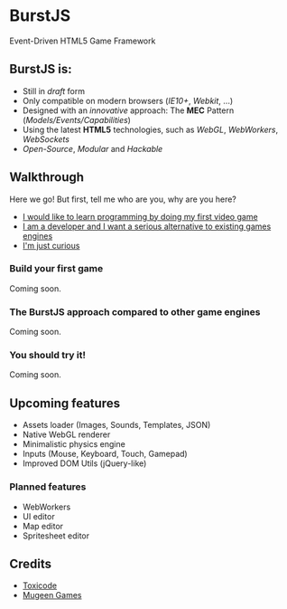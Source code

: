 # BurstJS

Event-Driven HTML5 Game Framework

## BurstJS is:

* Still in *draft* form
* Only compatible on modern browsers (*IE10+*, *Webkit*, ...)
* Designed with an *innovative* approach: The **MEC** Pattern (*Models/Events/Capabilities*)
* Using the latest **HTML5** technologies, such as *WebGL*, *WebWorkers*, *WebSockets*
* *Open-Source*, *Modular* and *Hackable*

## Walkthrough

Here we go! But first, tell me who are you, why are you here?

* [I would like to learn programming by doing my first video game](#build-your-first-game)
* [I am a developer and I want a serious alternative to existing games engines](#the-burstjs-approach-compared-to-other-game-engines)
* [I'm just curious](#you-should-try-it)

### Build your first game

Coming soon.

### The BurstJS approach compared to other game engines

Coming soon.

### You should try it!

Coming soon.

## Upcoming features

* Assets loader (Images, Sounds, Templates, JSON)
* Native WebGL renderer
* Minimalistic physics engine
* Inputs (Mouse, Keyboard, Touch, Gamepad)
* Improved DOM Utils (jQuery-like)

### Planned features

* WebWorkers
* UI editor
* Map editor
* Spritesheet editor

## Credits

* [Toxicode](http://www.toxicode.fr)
* [Mugeen Games](http://www.mugeengames.com)

